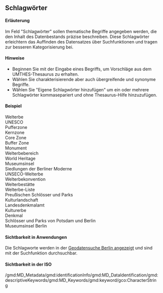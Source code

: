 ## Schlagwörter

#### Erläuterung
Im Feld "Schlagwörter" sollen thematische Begriffe angegeben werden, die den Inhalt des Datenbestands präzise beschreiben. Diese Schlagwörter erleichtern das Auffinden des Datensatzes über Suchfunktionen und tragen zur besseren Kategorisierung bei.

#### Hinweise
* Beginnen Sie mit der Eingabe eines Begriffs, um Vorschläge aus dem UMTHES-Thesaurus zu erhalten.
* Wählen Sie charakterisierende aber auch übergreifende und synonyme Begriffe.
* Wählen Sie "Eigene Schlagwörter hinzufügen" um ein oder mehrere Schlagwörter kommasepariert und ohne Thesaurus-Hilfe hinzuzufügen.

#### Beispiel
Welterbe  
UNESCO  
Pufferzone  
Kernzone  
Core Zone  
Buffer Zone  
Monument  
Welterbebereich  
World Heritage  
Museumsinsel  
Siedlungen der Berliner Moderne  
UNSECO-Welterbe  
Welterbekonvention  
Welterbestätte  
Welterbe-Liste  
Preußischen Schlösser und Parks  
Kulturlandschaft  
Landesdenkmalamt  
Kulturerbe  
Denkmal  
Schlösser und Parks von Potsdam und Berlin  
Museumsinsel Berlin

#### Sichtbarkeit in Anwendungen
Die Schlagworte werden in der [Geodatensuche Berlin angezeigt](https://gdi.berlin.de/geonetwork/srv/ger/catalog.search#/metadata/4949391f-a7a9-4b24-b855-5e8dbf5e3f6d) und sind mit der Suchfunktion durchsuchbar.

#### Sichtbarkeit in der ISO
/gmd:MD_Metadata/gmd:identificationInfo/gmd:MD_DataIdentification/gmd:descriptiveKeywords/gmd:MD_Keywords/gmd:keyword/gco:CharacterString
